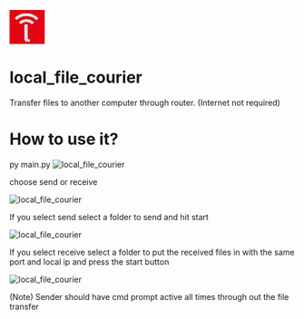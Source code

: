 ![local_file_courier](https://raw.githubusercontent.com/sairash/local_file_courier/master/local_file_courier_py/logo.png)
# local_file_courier
Transfer files to another computer through router. (Internet not required)

# How to use it?

py main.py
![local_file_courier](https://i.ibb.co/G7KgHBB/image.png)

choose send or receive

![local_file_courier](https://i.ibb.co/xzFHT06/image.png)

If you select send select a folder to send and hit start

![local_file_courier](https://i.ibb.co/gDmfGjt/image.png)

If you select receive select a folder to put the received files in with the same port and local ip and press the start button

![local_file_courier](https://i.ibb.co/8PX25Gy/image.png)

(Note) Sender should have cmd prompt active all times through out the file transfer

